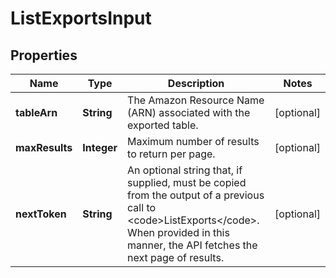 

# ListExportsInput


## Properties

| Name | Type | Description | Notes |
|------------ | ------------- | ------------- | -------------|
|**tableArn** | **String** | The Amazon Resource Name (ARN) associated with the exported table. |  [optional] |
|**maxResults** | **Integer** | Maximum number of results to return per page. |  [optional] |
|**nextToken** | **String** | An optional string that, if supplied, must be copied from the output of a previous call to &lt;code&gt;ListExports&lt;/code&gt;. When provided in this manner, the API fetches the next page of results. |  [optional] |




